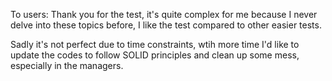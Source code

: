 To users: Thank you for the test, it's quite complex for me because I never delve into these topics before, I like the test compared to other easier tests.

Sadly it's not perfect due to time constraints, wtih more time I'd like to update the codes to follow SOLID principles and clean up some mess, especially in the managers.

